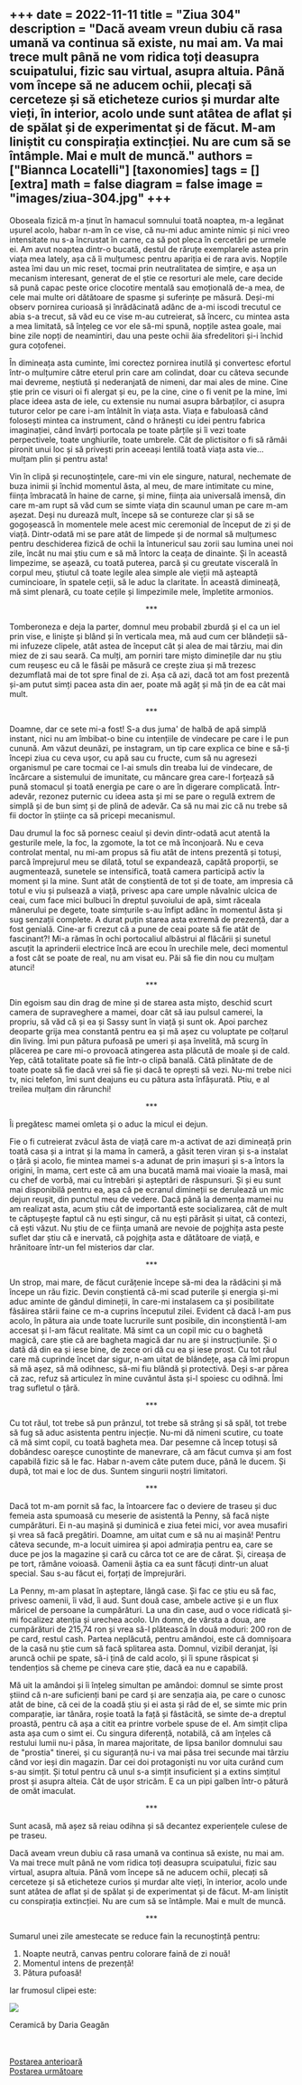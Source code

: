 
+++
date = 2022-11-11
title = "Ziua 304"
description = "Dacă aveam vreun dubiu că rasa umană va continua să existe, nu mai am. Va mai trece mult până ne vom ridica toți deasupra scuipatului, fizic sau virtual, asupra altuia. Până vom începe să ne aducem ochii, plecați să cerceteze și să eticheteze curios și murdar alte vieți, în interior, acolo unde sunt atâtea de aflat și de spălat și de experimentat și de făcut. M-am liniștit cu conspirația extincției. Nu are cum să se întâmple. Mai e mult de muncă."
authors = ["Biannca Locatelli"]
[taxonomies]
tags = []
[extra]
math = false
diagram = false
image = "images/ziua-304.jpg"
+++
---

Oboseala fizică m-a ținut în hamacul somnului toată noaptea, m-a legănat ușurel acolo, habar n-am în ce vise, că nu-mi aduc aminte nimic și nici vreo intensitate nu s-a încrustat în carne, ca să pot pleca în cercetări pe urmele ei. Am avut noaptea dintr-o bucată, destul de răruțe exemplarele astea prin viața mea lately, așa că îi mulțumesc pentru apariția ei de rara avis. Nopțile astea îmi dau un mic reset, tocmai prin neutralitatea de simțire, e așa un mecanism interesant, generat de el știe ce resorturi ale mele, care decide să pună capac peste orice clocotire mentală sau emoțională de-a mea, de cele mai multe ori dătătoare de spasme și suferințe pe măsură. Deși-mi observ pornirea curioasă și înrădăcinată adânc de a-mi iscodi trecutul ce abia s-a trecut, să văd eu ce vise m-au cutreierat, să încerc, cu mintea asta a mea limitată, să înțeleg ce vor ele să-mi spună, nopțile astea goale, mai bine zile nopți de neamintiri, dau una peste ochii ăia sfredelitori și-i închid gura coțofenei.

În dimineața asta cuminte, îmi corectez pornirea inutilă și convertesc efortul într-o mulțumire către eterul prin care am colindat, doar cu câteva secunde mai devreme, neștiută și nederanjată de nimeni, dar mai ales de mine. Cine știe prin ce visuri oi fi alergat și eu, pe la cine, cine o fi venit pe la mine, îmi place ideea asta de iele, cu extensie nu numai asupra bărbaților, ci asupra tuturor celor pe care i-am întâlnit în viața asta. Viața e fabuloasă când folosești mintea ca instrument, când o hrănești cu idei pentru fabrica imaginației, când învârți portocala pe toate părțile și îi vezi toate perpectivele, toate unghiurile, toate umbrele. Cât de plictisitor o fi să rămâi pironit unui loc și să privești prin aceeași lentilă toată viața asta vie… mulțam plin și pentru asta!

Vin în clipă și recunoștințele, care-mi vin ele singure, natural, nechemate de buza inimii și închid momentul ăsta, al meu, de mare intimitate cu mine, ființa îmbracată în haine de carne, și mine, ființa aia universală imensă, din care m-am rupt să văd cum se simte viața din scaunul uman pe care m-am așezat. Deși nu durează mult, începe să se contureze clar și să se gogoșească în momentele mele acest mic ceremonial de început de zi și de viață. Dintr-odată mi se pare atât de limpede și de normal să mulțumesc pentru deschiderea fizică de ochii la întunericul sau zorii sau lumina unei noi zile, încât nu mai știu cum e să mă întorc la ceața de dinainte. Și în această limpezime, se așează, cu toată puterea, parcă și cu greutate viscerală în corpul meu, știutul că toate legile alea simple ale vieții mă așteaptă cumincioare, în spatele ceții, să le aduc la claritate. În această dimineață, mă simt plenară, cu toate cețile și limpezimile mele, împletite armonios.

<p style="text-align: center;">***</p>

Tomberoneza e deja la parter, domnul meu probabil zburdă și el ca un iel prin vise, e liniște și blând și în verticala mea, mă aud cum cer blândeții să-mi infuzeze clipele, atât astea de început cât și alea de mai târziu, mai din miez de zi sau seară. Ca mulți, am porniri tare mișto diminețile dar nu știu cum reușesc eu că le fâsâi pe măsură ce crește ziua și mă trezesc dezumflată mai de tot spre final de zi. Așa că azi, dacă tot am fost prezentă și-am putut simți pacea asta din aer, poate mă agăț și mă țin de ea cât mai mult.

<p style="text-align: center;">***</p>

Doamne, dar ce sete mi-a fost! S-a dus juma' de halbă de apă simplă instant, nici nu am îmbibat-o bine cu intențiile de vindecare pe care i le pun cunună. Am văzut deunăzi, pe instagram, un tip care explica ce bine e să-ți începi ziua cu ceva ușor, cu apă sau cu fructe, cum să nu agresezi organismul pe care tocmai ce l-ai smuls din treaba lui de vindecare, de încărcare a sistemului de imunitate, cu mâncare grea care-l forțează să pună stomacul și toată energia pe care o are în digerare complicată. Într-adevăr, rezonez puternic cu ideea asta și mi se pare o regulă extrem de simplă și de bun simț și de plină de adevăr. Ca să nu mai zic că nu trebe să fii doctor în științe ca să pricepi mecanismul.

Dau drumul la foc să pornesc ceaiul și devin dintr-odată acut atentă la gesturile mele, la foc, la zgomote, la tot ce mă înconjoară. Nu e ceva controlat mental, nu mi-am propus să fiu atât de intens prezentă și totuși, parcă împrejurul meu se dilată, totul se expandează, capătă proporții, se augmentează, sunetele se intensifică, toată camera participă activ la moment și la mine. Sunt atât de conștientă de tot și de toate, am impresia că totul e viu și pulsează a viață, privesc apa care umple năvalnic ulcica de ceai, cum face mici bulbuci în dreptul șuvoiului de apă, simt răceala mânerului pe degete, toate simțurile s-au înfipt adânc în momentul ăsta și sug senzații complete. A durat puțin starea asta extremă de prezență, dar a fost genială. Cine-ar fi crezut că a pune de ceai poate să fie atât de fascinant?! Mi-a rămas în ochi portocaliul albăstrui al flăcării și sunetul ascuțit la aprinderii electrice încă are ecou în urechile mele, deci momentul a fost cât se poate de real, nu am visat eu. Păi să fie din nou cu mulțam atunci!

<p style="text-align: center;">***</p>

Din egoism sau din drag de mine și de starea asta mișto, deschid scurt camera de supraveghere a mamei, doar cât să iau pulsul camerei, la propriu, să văd că și ea și Sassy sunt în viață și sunt ok. Apoi parchez deoparte grija mea constantă pentru ea și mă așez cu voluptate pe colțarul din living. Îmi pun pătura pufoasă pe umeri și așa învelită, mă scurg în plăcerea pe care mi-o provoacă atingerea asta plăcută de moale și de cald. Yep, câtă totalitate poate să fie într-o clipă banală. Câtă plinătate de de toate poate să fie dacă vrei să fie și dacă te oprești să vezi. Nu-mi trebe nici tv, nici telefon, îmi sunt deajuns eu cu pătura asta înfășurată. Ptiu, e al treilea mulțam din rărunchi!

<p style="text-align: center;">***</p>

Îi pregătesc mamei omleta și o aduc la micul ei dejun.

Fie o fi cutreierat zvâcul ăsta de viață care m-a activat de azi dimineață prin toată casa și a intrat și la mama în cameră, a găsit teren viran și s-a instalat o țâră și acolo, fie mintea mamei s-a adunat de prin imașuri și s-a întors la origini, în mama, cert este că am una bucată mamă mai vioaie la masă, mai cu chef de vorbă, mai cu întrebări și așteptări de răspunsuri. Și și eu sunt mai disponibilă pentru ea, așa că pe ecranul dimineții se derulează un mic dejun reușit, din punctul meu de vedere. Dacă până la demența mamei nu am realizat asta, acum știu cât de importantă este socializarea, cât de mult te căptușește faptul că nu ești singur, că nu ești părăsit și uitat, că contezi, că ești văzut. Nu știu de ce ființa umană are nevoie de pojghița asta peste suflet dar știu că e inervată, că pojghița asta e dătătoare de viață, e hrănitoare într-un fel misterios dar clar.

<p style="text-align: center;">***</p>

Un strop, mai mare, de făcut curățenie începe să-mi dea la rădăcini și mă începe un rău fizic. Devin conștientă că-mi scad puterile și energia și-mi aduc aminte de gândul dimineții, în care-mi instalasem ca și posibilitate fâsâirea stării faine ce m-a cuprins începutul zilei. Evident că dacă l-am pus acolo, în pătura aia unde toate lucrurile sunt posibile, din inconștientă l-am accesat și l-am făcut realitate. Mă simt ca un copil mic cu o baghetă magică, care știe că are bagheta magică dar nu are și instrucțiunile. Și o dată dă din ea și iese bine, de zece ori dă cu ea și iese prost. Cu tot răul care mă cuprinde încet dar sigur, n-am uitat de blândețe, așa că îmi propun să mă așez, să mă odihnesc, să-mi fiu blândă și protectivă. Deși s-ar părea că zac, refuz să articulez în mine cuvântul ăsta și-l spoiesc cu odihnă. Îmi trag sufletul o țâră.

<p style="text-align: center;">***</p>

Cu tot răul, tot trebe să pun prânzul, tot trebe să strâng și să spăl, tot trebe să fug să aduc asistenta pentru injecție. Nu-mi dă nimeni scutire, cu toate că mă simt copil, cu toată bagheta mea. Dar pesemne că încep totuși să dobândesc oareșce cunoștinte de manevrare, că am făcut cumva și am fost capabilă fizic să le fac. Habar n-avem câte putem duce, până le ducem. Și după, tot mai e loc de dus. Suntem singurii noștri limitatori.

<p style="text-align: center;">***</p>

Dacă tot m-am pornit să fac, la întoarcere fac o deviere de traseu și duc femeia asta spumoasă cu meserie de asistentă la Penny, să facă niște cumpărături. Ei n-au mașină și duminică e ziua fetei mici, vor avea musafiri și vrea să facă pregătiri. Doamne, am uitat cum e să nu ai mașină! Pentru câteva secunde, m-a locuit uimirea și apoi admirația pentru ea, care se duce pe jos la magazine și cară cu cârca tot ce are de cărat. Și, cireașa de pe tort, rămâne voioasă. Oamenii ăștia ca ea sunt făcuți dintr-un aluat special. Sau s-au făcut ei, forțați de împrejurări.

La Penny, m-am plasat în așteptare, lângă case. Și fac ce știu eu să fac, privesc oamenii, îi văd, îi aud. Sunt două case, ambele active și e un flux măricel de persoane la cumpărături. La una din case, aud o voce ridicată și-mi focalizez atenția și urechea acolo. Un domn, de vârsta a doua, are cumpărături de 215,74 ron și vrea să-l plătească în două moduri: 200 ron de pe card, restul cash. Partea neplăcută, pentru amândoi, este că domnișoara de la casă nu știe cum să facă splitarea asta. Domnul, vizibil deranjat, își aruncă ochii pe spate, să-i țină de cald acolo, și îi spune răspicat și tendențios să cheme pe cineva care știe, dacă ea nu e capabilă.

Mă uit la amândoi și îi înțeleg simultan pe amândoi: domnul se simte prost știind că n-are suficienți bani pe card și are senzația aia, pe care o cunosc atât de bine, că cei de la coadă știu și ei asta și râd de el, se simte mic prin comparație, iar tânăra, roșie toată la față și fâstâcită, se simte de-a dreptul proastă, pentru că așa a citit ea printre vorbele spuse de el. Am simțit clipa asta așa cum o simt ei. Cu singura diferență, notabilă, că am înțeles că restului lumii nu-i păsa, în marea majoritate, de lipsa banilor domnului sau de "prostia" tinerei, și cu siguranță nu-i va mai păsa trei secunde mai târziu când vor ieși din magazin. Dar cei doi protagoniști nu vor uita curând cum s-au simțit. Și totul pentru că unul s-a simțit insuficient și a extins simțitul prost și asupra alteia. Cât de ușor stricăm. E ca un pipi galben într-o pătură de omăt imaculat.

<p style="text-align: center;">***</p>

Sunt acasă, mă așez să reiau odihna și să decantez experiențele culese de pe traseu.

Dacă aveam vreun dubiu că rasa umană va continua să existe, nu mai am. Va mai trece mult până ne vom ridica toți deasupra scuipatului, fizic sau virtual, asupra altuia. Până vom începe să ne aducem ochii, plecați să cerceteze și să eticheteze curios și murdar alte vieți, în interior, acolo unde sunt atâtea de aflat și de spălat și de experimentat și de făcut. M-am liniștit cu conspirația extincției. Nu are cum să se întâmple. Mai e mult de muncă.

<p style="text-align: center;">***</p>

Sumarul unei zile amestecate se reduce fain la recunoștință pentru:
1. Noapte neutră, canvas pentru colorare faină de zi nouă!
2. Momentul intens de prezență!
3. Pătura pufoasă!

Iar frumosul clipei este:

<div class="flex justify-center">
  <img src="images/304-1024x576.jpeg" />
</div>

Ceramică by Daria Geagăn

<br/>

<br/>

<div class="flex justify-between">
  <div>
    <a href="/blog/ziua-303/">Postarea anterioară</a>
  </div>
  <div>
    <a href="/blog/ziua-305/">Postarea următoare</a>
  </div>
</div>
